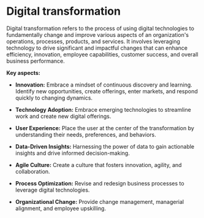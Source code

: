 # Digital transformation

Digital transformation refers to the process of using digital technologies to fundamentally change and improve various aspects of an organization's operations, processes, products, and services. It involves leveraging technology to drive significant and impactful changes that can enhance efficiency, innovation, employee capabilities, customer success, and overall business performance.

**Key aspects:**

* **Innovation:** Embrace a mindset of continuous discovery and learning. Identify new opportunities, create offerings, enter  markets, and respond quickly to changing dynamics.

* **Technology Adoption:** Embrace emerging technologies to streamline work and create new digital offerings.

* **User Experience:** Place the user at the center of the transformation by understanding their needs, preferences, and behaviors.

* **Data-Driven Insights:** Harnessing the power of data to gain actionable insights and drive informed decision-making.

* **Agile Culture:** Create a culture that fosters innovation, agility, and collaboration.

* **Process Optimization:** Revise and redesign business processes to leverage digital technologies.

* **Organizational Change:** Provide change management, managerial alignment, and employee upskilling.

